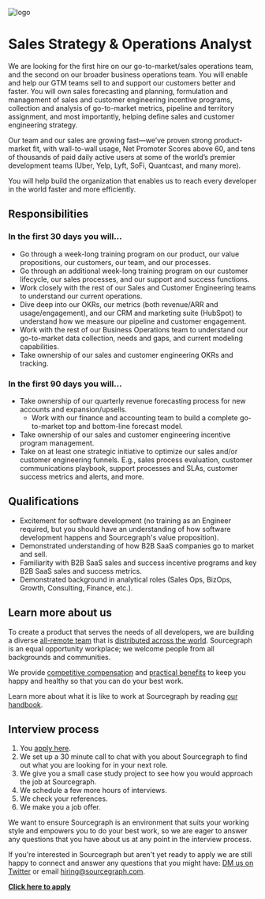 ![logo](https://sourcegraph.com/.assets/img/sourcegraph-light-head-logo.svg)

# Sales Strategy & Operations Analyst

We are looking for the first hire on our go-to-market/sales operations team, and the second on our broader business operations team. You will enable and help our GTM teams sell to and support our customers better and faster. You will own sales forecasting and planning, formulation and management of sales and customer engineering incentive programs, collection and analysis of go-to-market metrics, pipeline and territory assignment, and most importantly, helping define sales and customer engineering strategy.

Our team and our sales are growing fast—we’ve proven strong product-market fit, with wall-to-wall usage, Net Promoter Scores above 60, and tens of thousands of paid daily active users at some of the world’s premier development teams (Uber, Yelp, Lyft, SoFi, Quantcast, and many more).

You will help build the organization that enables us to reach every developer in the world faster and more efficiently. 

## Responsibilities

### In the first 30 days you will...

- Go through a week-long training program on our product, our value propositions, our customers, our team, and our processes.
- Go through an additional week-long training program on our customer lifecycle, our sales processes, and our support and success functions.
- Work closely with the rest of our Sales and Customer Engineering teams to understand our current operations.
- Dive deep into our OKRs, our metrics (both revenue/ARR and usage/engagement), and our CRM and marketing suite (HubSpot) to understand how we measure our pipeline and customer engagement.
- Work with the rest of our Business Operations team to understand our go-to-market data collection, needs and gaps, and current modeling capabilities.
- Take ownership of our sales and customer engineering OKRs and tracking.

### In the first 90 days you will...

- Take ownership of our quarterly revenue forecasting process for new accounts and expansion/upsells.
  - Work with our finance and accounting team to build a complete go-to-market top and bottom-line forecast model.
- Take ownership of our sales and customer engineering incentive program management.
- Take on at least one strategic initiative to optimize our sales and/or customer engineering funnels. E.g., sales process evaluation, customer communications playbook, support processes and SLAs, customer success metrics and alerts, and more.

## Qualifications

- Excitement for software development (no training as an Engineer required, but you should have an understanding of how software development happens and Sourcegraph's value proposition).
- Demonstrated understanding of how B2B SaaS companies go to market and sell.
- Familiarity with B2B SaaS sales and success incentive programs and key B2B SaaS sales and success metrics.
- Demonstrated background in analytical roles (Sales Ops, BizOps, Growth, Consulting, Finance, etc.).

## Learn more about us

To create a product that serves the needs of all developers, we are building a diverse [all-remote team](https://about.sourcegraph.com/company/remote) that is [distributed across the world](https://about.sourcegraph.com/company/team). Sourcegraph is an equal opportunity workplace; we welcome people from all backgrounds and communities.

We provide [competitive compensation](https://about.sourcegraph.com/handbook/people-ops/compensation) and [practical benefits](https://about.sourcegraph.com/handbook/people-ops/benefits-and-perks) to keep you happy and healthy so that you can do your best work.

Learn more about what it is like to work at Sourcegraph by reading [our handbook](https://about.sourcegraph.com/handbook/).

## Interview process

1. You [apply here](https://jobs.lever.co/sourcegraph/dca1bb15-ae48-43ae-b446-5742f4050fa9/apply).
1. We set up a 30 minute call to chat with you about Sourcegraph to find out what you are looking for in your next role.
1. We give you a small case study project to see how you would approach the job at Sourcegraph.
1. We schedule a few more hours of interviews.
1. We check your references.
1. We make you a job offer.

We want to ensure Sourcegraph is an environment that suits your working style and empowers you to do your best work, so we are eager to answer any questions that you have about us at any point in the interview process.

If you're interested in Sourcegraph but aren't yet ready to apply we are still happy to connect and answer any questions that you might have: [DM us on Twitter](https://twitter.com/srcgraph) or email hiring@sourcegraph.com.

**[Click here to apply](https://jobs.lever.co/sourcegraph/dca1bb15-ae48-43ae-b446-5742f4050fa9/apply)**

